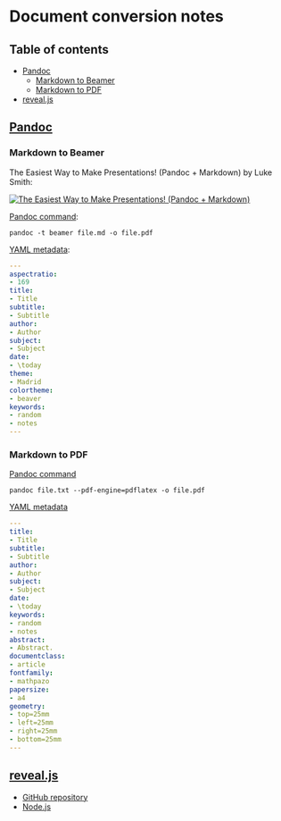 # Document conversion  notes <!-- omit in toc -->

## Table of contents <!-- omit in toc -->
- [Pandoc](#pandoc)
  - [Markdown to Beamer](#markdown-to-beamer)
  - [Markdown to PDF](#markdown-to-pdf)
- [reveal.js](#revealjs)

## [Pandoc](https://pandoc.org/)

### Markdown to Beamer

The Easiest Way to Make Presentations! (Pandoc + Markdown) by Luke Smith:

[![The Easiest Way to Make Presentations! (Pandoc + Markdown)](http://img.youtube.com/vi/dum7q6UXiCE/0.jpg)](http://www.youtube.com/watch?v=dum7q6UXiCE)

[Pandoc command](https://pandoc.org/demos.html):

```shell
pandoc -t beamer file.md -o file.pdf
```

[YAML metadata](https://pandoc.org/MANUAL.html#variables-for-beamer-slides):

```yml
---
aspectratio:
- 169
title:
- Title
subtitle:
- Subtitle
author: 
- Author
subject:
- Subject
date:
- \today
theme:
- Madrid
colortheme:
- beaver
keywords:
- random
- notes
---
```

### Markdown to PDF

[Pandoc command](https://pandoc.org/demos.html)

```shell
pandoc file.txt --pdf-engine=pdflatex -o file.pdf
```

[YAML metadata](https://pandoc.org/MANUAL.html#variables-for-latex)

```yml
---
title:
- Title
subtitle:
- Subtitle
author: 
- Author
subject:
- Subject
date:
- \today
keywords:
- random
- notes
abstract:
- Abstract.
documentclass:
- article
fontfamily:
- mathpazo
papersize:
- a4
geometry:
- top=25mm
- left=25mm
- right=25mm
- bottom=25mm
---
```

## [reveal.js](https://revealjs.com/)

* [GitHub repository](https://github.com/hakimel/reveal.js)
* [Node.js](https://nodejs.org/en/)
